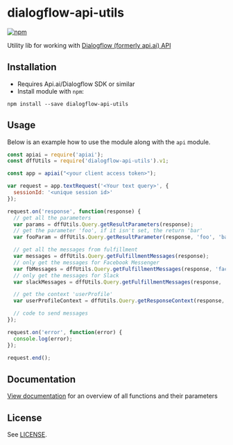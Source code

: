 # dialogflow-api-utils
[![npm](https://img.shields.io/npm/v/dialogflow-api-utils.svg)](https://www.npmjs.com/package/dialogflow-api-utils)

Utility lib for working with [Dialogflow (formerly api.ai) API](https://dialogflow.com/docs/reference/agent)

## Installation

* Requires Api.ai/Dialogflow SDK or similar
* Install module with `npm`:
```shell
npm install --save dialogflow-api-utils
```

## Usage
Below is an example how to use the module along with the `api` module.

```javascript
const apiai = require('apiai');
const dffUtils = require('dialogflow-api-utils').v1;

const app = apiai("<your client access token>");

var request = app.textRequest('<Your text query>', {
  sessionId: '<unique session id>'
});

request.on('response', function(response) {
  // get all the parameters
  var params = dffUtils.Query.getResultParameters(response);
  // get the parameter 'foo', if it isn't set, the return 'bar'
  var fooParam = dffUtils.Query.getResultParameter(response, 'foo', 'bar');

  // get all the messages from fulfillment
  var messages = dffUtils.Query.getFulfillmentMessages(response);
  // only get the messages for Facebook Messenger
  var fbMessages = dffUtils.Query.getFulfillmentMessages(response, 'facebook');
  // only get the messages for Slack
  var slackMessages = dffUtils.Query.getFulfillmentMessages(response, 'slack');

  // get the context 'userProfile'
  var userProfileContext = dffUtils.Query.getResponseContext(response, 'userProfile');

  // code to send messages
});

request.on('error', function(error) {
  console.log(error);
});

request.end();
```

## Documentation
[View documentation](docs/README.md) for an overview of all functions and their parameters

## License
See [LICENSE](LICENSE).
